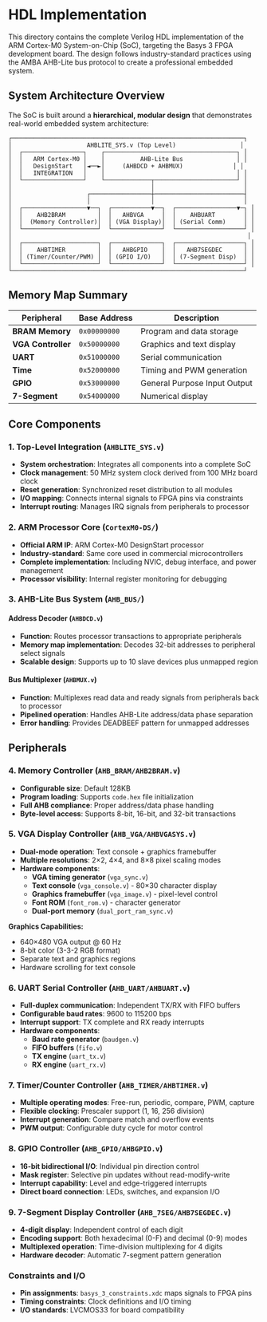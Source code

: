 # HDL Implementation

This directory contains the complete Verilog HDL implementation of the ARM Cortex-M0 System-on-Chip (SoC), targeting the Basys 3 FPGA development board. The design follows industry-standard practices using the AMBA AHB-Lite bus protocol to create a professional embedded system.

## System Architecture Overview

The SoC is built around a **hierarchical, modular design** that demonstrates real-world embedded system architecture:

```
┌─────────────────────────────────────────────────────────────────┐
│                     AHBLITE_SYS.v (Top Level)                  │
│  ┌─────────────────┐    ┌─────────────────────────────────────┐ │
│  │   ARM Cortex-M0 │    │          AHB-Lite Bus               │ │
│  │   DesignStart   │◄──►│     (AHBDCD + AHBMUX)              │ │
│  │   INTEGRATION   │    │                                     │ │
│  └─────────────────┘    └─────────────┬───────────────────────┘ │
│                                       │                         │
│                     ┌─────────────────┼─────────────────────────┤
│                     │                 │                         │
│  ┌──────────────────▼──┐  ┌───────────▼──┐  ┌─────────────────▼─┐ │
│  │    AHB2BRAM         │  │   AHBVGA     │  │    AHBUART        │ │
│  │  (Memory Controller)│  │ (VGA Display)│  │ (Serial Comm)     │ │
│  └─────────────────────┘  └──────────────┘  └───────────────────┘ │
│                                                                  │
│  ┌─────────────────────┐  ┌──────────────┐  ┌───────────────────┐ │
│  │    AHBTIMER         │  │   AHBGPIO    │  │   AHB7SEGDEC      │ │
│  │ (Timer/Counter/PWM) │  │ (GPIO I/O)   │  │ (7-Segment Disp)  │ │
│  └─────────────────────┘  └──────────────┘  └───────────────────┘ │
└─────────────────────────────────────────────────────────────────┘
```
## Memory Map Summary

| Peripheral | Base Address| Description |
|------------|-------------|-------------|
| **BRAM Memory** | `0x00000000` | Program and data storage |
| **VGA Controller** | `0x50000000` | Graphics and text display |
| **UART** | `0x51000000` | Serial communication |
| **Time** | `0x52000000` | Timing and PWM generation |
| **GPIO** | `0x53000000` | General Purpose Input Output|
| **7-Segment** | `0x54000000` | Numerical display |


## Core Components

### 1. Top-Level Integration (`AHBLITE_SYS.v`)
- **System orchestration**: Integrates all components into a complete SoC
- **Clock management**: 50 MHz system clock derived from 100 MHz board clock
- **Reset generation**: Synchronized reset distribution to all modules
- **I/O mapping**: Connects internal signals to FPGA pins via constraints
- **Interrupt routing**: Manages IRQ signals from peripherals to processor

### 2. ARM Processor Core (`CortexM0-DS/`)
- **Official ARM IP**: ARM Cortex-M0 DesignStart processor
- **Industry-standard**: Same core used in commercial microcontrollers
- **Complete implementation**: Including NVIC, debug interface, and power management
- **Processor visibility**: Internal register monitoring for debugging

### 3. AHB-Lite Bus System (`AHB_BUS/`)

#### Address Decoder (`AHBDCD.v`)
- **Function**: Routes processor transactions to appropriate peripherals
- **Memory map implementation**: Decodes 32-bit addresses to peripheral select signals
- **Scalable design**: Supports up to 10 slave devices plus unmapped region

#### Bus Multiplexer (`AHBMUX.v`)
- **Function**: Multiplexes read data and ready signals from peripherals back to processor
- **Pipelined operation**: Handles AHB-Lite address/data phase separation
- **Error handling**: Provides DEADBEEF pattern for unmapped addresses

## Peripherals

### 4. Memory Controller (`AHB_BRAM/AHB2BRAM.v`)
- **Configurable size**: Default 128KB
- **Program loading**: Supports `code.hex` file initialization
- **Full AHB compliance**: Proper address/data phase handling
- **Byte-level access**: Supports 8-bit, 16-bit, and 32-bit transactions

### 5. VGA Display Controller (`AHB_VGA/AHBVGASYS.v`)
- **Dual-mode operation**: Text console + graphics framebuffer
- **Multiple resolutions**: 2×2, 4×4, and 8×8 pixel scaling modes
- **Hardware components**:
  - **VGA timing generator** (`vga_sync.v`)
  - **Text console** (`vga_console.v`) - 80×30 character display
  - **Graphics framebuffer** (`vga_image.v`) - pixel-level control
  - **Font ROM** (`font_rom.v`) - character generator
  - **Dual-port memory** (`dual_port_ram_sync.v`)

**Graphics Capabilities:**
- 640×480 VGA output @ 60 Hz
- 8-bit color (3-3-2 RGB format)
- Separate text and graphics regions
- Hardware scrolling for text console

### 6. UART Serial Controller (`AHB_UART/AHBUART.v`)
- **Full-duplex communication**: Independent TX/RX with FIFO buffers
- **Configurable baud rates**: 9600 to 115200 bps
- **Interrupt support**: TX complete and RX ready interrupts
- **Hardware components**:
  - **Baud rate generator** (`baudgen.v`)
  - **FIFO buffers** (`fifo.v`)
  - **TX engine** (`uart_tx.v`)
  - **RX engine** (`uart_rx.v`)

### 7. Timer/Counter Controller (`AHB_TIMER/AHBTIMER.v`)
- **Multiple operating modes**: Free-run, periodic, compare, PWM, capture
- **Flexible clocking**: Prescaler support (1, 16, 256 division)
- **Interrupt generation**: Compare match and overflow events
- **PWM output**: Configurable duty cycle for motor control

### 8. GPIO Controller (`AHB_GPIO/AHBGPIO.v`)
- **16-bit bidirectional I/O**: Individual pin direction control
- **Mask register**: Selective pin updates without read-modify-write
- **Interrupt capability**: Level and edge-triggered interrupts
- **Direct board connection**: LEDs, switches, and expansion I/O

### 9. 7-Segment Display Controller (`AHB_7SEG/AHB7SEGDEC.v`)
- **4-digit display**: Independent control of each digit
- **Encoding support**: Both hexadecimal (0-F) and decimal (0-9) modes
- **Multiplexed operation**: Time-division multiplexing for 4 digits
- **Hardware decoder**: Automatic 7-segment pattern generation

### Constraints and I/O
- **Pin assignments**: `basys_3_constraints.xdc` maps signals to FPGA pins
- **Timing constraints**: Clock definitions and I/O timing
- **I/O standards**: LVCMOS33 for board compatibility

